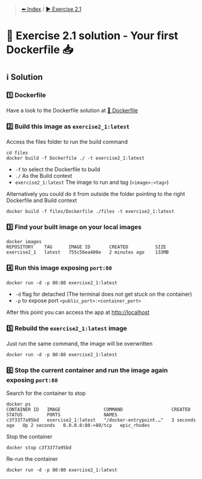> [⬅️ Index](../README.md) / [▶️ Exercise 2.1](exercise2_1.md)
# 🧩 Exercise 2.1 solution - Your first Dockerfile 📥

## ℹ️ Solution

### 1️⃣ Dockerfile

Have a look to the Dockerfile solution at [📄 Dockerfile](solution/Dockerfile)

### 2️⃣ Build this image as `exercise2_1:latest`
Access the files folder to run the build command

```shell
cd files
docker build -f Dockerfile ./ -t exercise2_1:latest
```

* `-f` to select the Dockerfile to build
* `./` As the Build context
* `exercise2_1:latest` The image to run and tag (`<image>:<tag>`)

Alternatively you could do it from outside the folder pointing to the right Dockerfile and Build context

```shell
docker build -f files/Dockerfile ./files -t exercise2_1:latest
```

### 3️⃣ Find your built image on your local images

```shell
docker images
REPOSITORY    TAG      IMAGE ID       CREATED          SIZE
exercise2_1   latest   755c56ea400e   2 minutes ago    133MB
```

### 4️⃣ Run this image exposing `port:80`

```shell
docker run -d -p 80:80 exercise2_1:latest
```

* `-d` flag for detached (The terminal does not get stuck on the container)
* `-p` to expose port `<public_port>:<container_port>`

After this point you can access the app at [http://localhost](http://localhost)

### 5️⃣ Rebuild the `exercise2_1:latest` image

Just run the same command, the image will be overwritten

```shell
docker run -d -p 80:80 exercise2_1:latest
```

### 6️⃣ Stop the current container and run the image again exposing `port:80`

Search for the container to stop

```shell
docker ps
CONTAINER ID   IMAGE                COMMAND                  CREATED         STATUS         PORTS                NAMES
c3f3377a95bd   exercise2_1:latest   "/docker-entrypoint.…"   3 seconds ago   Up 2 seconds   0.0.0.0:80->80/tcp   epic_rhodes
```

Stop the container
```shell
docker stop c3f3377a95bd
```

Re-run the container
```shell
docker run -d -p 80:80 exercise2_1:latest
```
